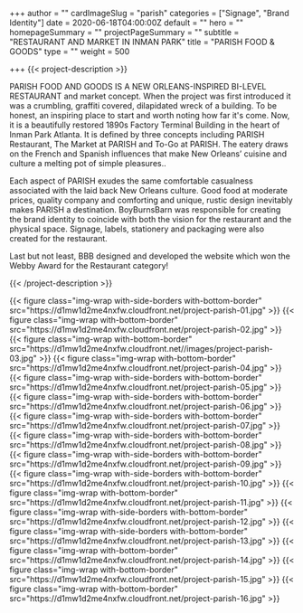+++
author = ""
cardImageSlug = "parish"
categories = ["Signage", "Brand Identity"]
date = 2020-06-18T04:00:00Z
default = ""
hero = ""
homepageSummary = ""
projectPageSummary = ""
subtitle = "RESTAURANT AND MARKET IN INMAN PARK"
title = "PARISH FOOD & GOODS"
type = ""
weight = 500


+++
{{< project-description >}} <p>PARISH FOOD AND GOODS IS A NEW ORLEANS-INSPIRED BI-LEVEL RESTAURANT and market concept. When the project was first introduced it was a crumbling, graffiti covered, dilapidated wreck of a building. To be honest, an inspiring place to start and worth noting how far it's come. Now, it is a beautifully restored 1890s Factory Terminal Building in the heart of Inman Park Atlanta. It is defined by three concepts including PARISH Restaurant, The Market at PARISH and To-Go at PARISH. The eatery draws on the French and Spanish influences that make New Orleans’ cuisine and culture a melting pot of simple pleasures..</p> <p>Each aspect of PARISH exudes the same comfortable casualness associated with the laid back New Orleans culture. Good food at moderate prices, quality company and comforting and unique, rustic design inevitably makes PARISH a destination. BoyBurnsBarn was responsible for creating the brand identity to coincide with both the vision for the restaurant and the physical space. Signage, labels, stationery and packaging were also created for the restaurant.</p><p> Last but not least, BBB designed and developed the website which won the Webby Award for the Restaurant category!</p>{{< /project-description >}}

<div class="project-item">
{{< figure class="img-wrap with-side-borders with-bottom-border" src="https://d1mw1d2me4nxfw.cloudfront.net/project-parish-01.jpg" >}}
{{< figure class="img-wrap with-bottom-border" src="https://d1mw1d2me4nxfw.cloudfront.net/project-parish-02.jpg" >}}
{{< figure class="img-wrap with-bottom-border" src="https://d1mw1d2me4nxfw.cloudfront.net//images/project-parish-03.jpg" >}}
{{< figure class="img-wrap with-bottom-border" src="https://d1mw1d2me4nxfw.cloudfront.net/project-parish-04.jpg" >}}
{{< figure class="img-wrap with-side-borders with-bottom-border" src="https://d1mw1d2me4nxfw.cloudfront.net/project-parish-05.jpg" >}}
{{< figure class="img-wrap with-side-borders with-bottom-border" src="https://d1mw1d2me4nxfw.cloudfront.net/project-parish-06.jpg" >}}
{{< figure class="img-wrap with-side-borders with-bottom-border" src="https://d1mw1d2me4nxfw.cloudfront.net/project-parish-07.jpg" >}}
{{< figure class="img-wrap with-side-borders with-bottom-border" src="https://d1mw1d2me4nxfw.cloudfront.net/project-parish-08.jpg" >}}
{{< figure class="img-wrap with-side-borders with-bottom-border" src="https://d1mw1d2me4nxfw.cloudfront.net/project-parish-09.jpg" >}}
{{< figure class="img-wrap with-side-borders with-bottom-border" src="https://d1mw1d2me4nxfw.cloudfront.net/project-parish-10.jpg" >}}
{{< figure class="img-wrap with-bottom-border" src="https://d1mw1d2me4nxfw.cloudfront.net/project-parish-11.jpg" >}}
{{< figure class="img-wrap with-side-borders with-bottom-border" src="https://d1mw1d2me4nxfw.cloudfront.net/project-parish-12.jpg" >}}
{{< figure class="img-wrap with-side-borders with-bottom-border" src="https://d1mw1d2me4nxfw.cloudfront.net/project-parish-13.jpg" >}}
{{< figure class="img-wrap with-bottom-border" src="https://d1mw1d2me4nxfw.cloudfront.net/project-parish-14.jpg" >}}
{{< figure class="img-wrap with-bottom-border" src="https://d1mw1d2me4nxfw.cloudfront.net/project-parish-15.jpg" >}}
{{< figure class="img-wrap with-bottom-border" src="https://d1mw1d2me4nxfw.cloudfront.net/project-parish-16.jpg" >}}
</div>